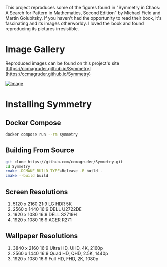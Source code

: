 This project reproduces some of the figures found in "Symmetry in Chaos: A Search for Pattern in Mathematics, Second Edition" by Michael Field and Martin Golubitsky. If you haven't had the opportunity to read their book, it's fascinating and its images otherworldy. I loved the book and found reproducing its pictures irresistible. 

# Image Gallery

Reproduced images can be found on this project's site [https://ccmagruder.github.io/Symmetry](https://ccmagruder.github.io/Symmetry)

[![Image](/SymmetryInChaos.png "Symmetry In Chaos Image")](https://ccmagruder.github.io/Symmetry)

# Installing Symmetry

## Docker Compose

```sh
docker compose run --rm symmetry
```

## Building From Source
```sh
git clone https://github.com/ccmagruder/Symmetry.git
cd Symmetry
cmake -DCMAKE_BUILD_TYPE=Release -B build .
cmake --build build
```

## Screen Resolutions
1. 5120 x 2160 21:9 LG HDR 5K
1. 2560 x 1440 16:9 DELL U2722DE
1. 1920 x 1080 16:9 DELL S2719H
1. 1920 x 1080 16:9 ACER R271

## Wallpaper Resolutions

1. 3840 x 2160 16:9 Ultra HD, UHD, 4K, 2160p
1. 2560 x 1440 16:9 Quad HD, QHD, 2.5K, 1440p
1. 1920 x 1080 16:9 Full HD, FHD, 2K, 1080p

